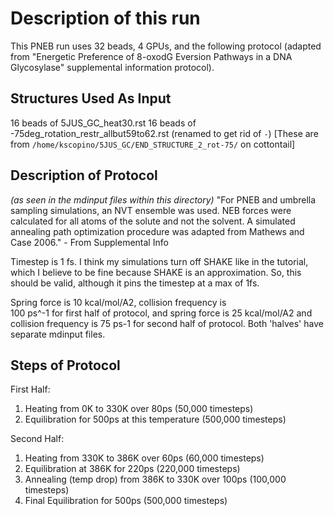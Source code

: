 # Description of this run

This PNEB run uses 32 beads, 4 GPUs, and the following protocol
(adapted from "Energetic Preference of 8-oxodG Eversion Pathways in a DNA
Glycosylase" supplemental information protocol).

## Structures Used As Input

16 beads of 5JUS_GC_heat30.rst
16 beads of -75deg_rotation_restr_allbut59to62.rst (renamed to get rid of `-`)
[These are from `/home/kscopino/5JUS_GC/END_STRUCTURE_2_rot-75/` on cottontail]

## Description of Protocol
*(as seen in the mdinput files within this directory)*
"For PNEB and umbrella sampling simulations, an NVT ensemble was used. NEB forces were
calculated for all atoms of the solute and not the solvent. A simulated annealing path optimization
procedure was adapted from Mathews and Case 2006." - From Supplemental Info

Timestep is 1 fs. I think my simulations turn off SHAKE like in the tutorial,
which I believe to be fine because SHAKE is an approximation. So, this should be
valid, although it pins the timestep at a max of 1fs.

Spring force is 10 kcal/mol/A2, collision frequency is  
100 ps^-1 for first half of protocol, and spring force is 25 kcal/mol/A2
and collision frequency is 75 ps-1 for second half of protocol. Both 'halves'
have separate mdinput files.

## Steps of Protocol

First Half:
1) Heating from 0K to 330K over 80ps (50,000 timesteps)
2) Equilibration for 500ps at this temperature (500,000 timesteps)

Second Half:
1) Heating from 330K to 386K over 60ps (60,000 timesteps)
2) Equilibration at 386K for 220ps (220,000 timesteps)
3) Annealing (temp drop) from 386K to 330K over 100ps (100,000 timesteps)
4) Final Equilibration for 500ps (500,000 timesteps)
